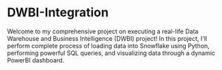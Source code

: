 # DWBI-Integration

Welcome to my comprehensive project on executing a real-life Data Warehouse and Business Intelligence (DWBI) project! In this project, I'll perform complete process of loading data into Snowflake using Python, performing powerful SQL queries, and visualizing data through a dynamic PowerBI dashboard.
